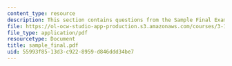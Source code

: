 ```yaml
---
content_type: resource
description: This section contains questions from the Sample Final Exam of the course.
file: https://ol-ocw-studio-app-production.s3.amazonaws.com/courses/3-15-electrical-optical-magnetic-materials-and-devices-fall-2006/55993f8513d3c9228959d846ddd34be7_sample_final.pdf
file_type: application/pdf
resourcetype: Document
title: sample_final.pdf
uid: 55993f85-13d3-c922-8959-d846ddd34be7
---
```

